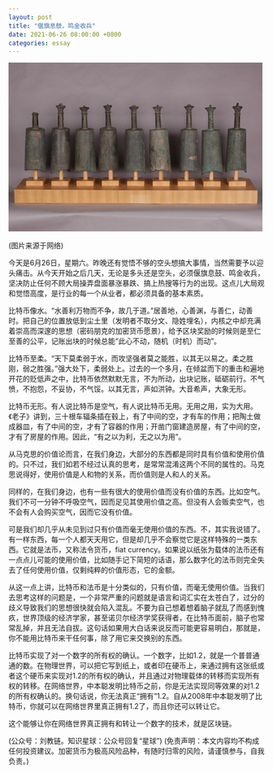 ```yaml
---
layout: post
title: "偃旗息鼓，鸣金收兵"
date: 2021-06-26 08:00:00 +0800
categories: essay
---
```


![](/images/2021/20210626.jpg)

(图片来源于网络)

今天是6月26日，星期六。昨晚还有觉悟不够的空头想搞大事情，当然需要予以迎头痛击。从今天开始之后几天，无论是多头还是空头，必须偃旗息鼓、鸣金收兵，坚决防止任何不顾大局操弄盘面暴涨暴跌、搞上热搜等行为的出现。这点儿大局观和觉悟高度，是行业的每一个从业者，都必须具备的基本素质。

比特币像水。“水善利万物而不争，故几于道。”居善地，心善渊，与善仁，动善时。把自己的位置放低到尘土里（发明者不取分文、隐姓埋名），内核之中却充满着崇高而深邃的思想（密码朋克的加密货币愿景），给予区块奖励的时候则是至仁至善的公平，记账出块的时候总能“此心不动，随机（时机）而动”。

比特币至柔。“天下莫柔弱于水，而攻坚强者莫之能胜，以其无以易之。柔之胜刚，弱之胜强。”强大处下，柔弱处上。过去的一个多月，在倾盆而下的重击和遍地开花的贬低声之中，比特币依然默默无言，不为所动，出块记账，砥砺前行。不气愤，不抱怨，不妥协，不气馁。以其无言，声如洪钟。大音希声，大象无形。

比特币无形。有人说比特币是空气，有人说比特币无用。无用之用，实为大用。《老子》讲到，三十根车辐条插在毂上，有了中间的空，才有车的作用；把陶土做成器皿，有了中间的空，才有了容器的作用；开凿门窗建造房屋，有了中间的空，才有了房屋的作用。因此，“有之以为利，无之以为用”。

从马克思的价值论而言，在我们身边，大部分的东西都是同时具有价值和使用价值的。只不过，我们如若不经过认真的思考，是常常混淆这两个不同的属性的。马克思说得好，使用价值是人和物的关系，而价值则是人和人的关系。

同样的，在我们身边，也有一些有很大的使用价值而没有价值的东西。比如空气。我们不可一分钟不呼吸空气，因而足见其使用价值之高。但没有人会贩卖空气，也不会有人会购买空气，因而它没有价值。

可是我们却几乎从未见到过只有价值而毫无使用价值的东西。不，其实我说错了。有一样东西，每一个人都天天用它，但是却几乎不会察觉它是这样特殊的一类东西。它就是法币，又称法令货币，fiat currency。如果说以纸张为载体的法币还有一点点儿可能的使用价值，比如随手记下简短的话语，那么数字化的法币则完全失去了任何使用价值，仅剩纯粹的价值形态，它的金额。

从这一点上讲，比特币和法币是十分类似的，只有价值，而毫无使用价值。当我们去思考这样的问题是，一个非常严重的问题就是语言和词汇实在太苍白了，过分的歧义导致我们的思想很快就会陷入混乱。不要为自己想着想着脑子就乱了而感到愧疚，世界顶级的经济学家，甚至诺贝尔经济学奖获得者，在比特币面前，脑子也常常乱掉，并且无法自拔。这句话如果用大白话来说反而可能更容易明白，那就是，你不能用比特币来干任何事，除了用它来交换别的东西。

比特币实现了对一个数字的所有权的确认。一个数字，比如1.2，就是一个普普通通的数。在物理世界，可以把它写到纸上，或者印在硬币上，来通过拥有这张纸或者这个硬币来实现对1.2的所有权的确认，并且通过对物理载体的转移而实现所有权的转移。在网络世界，中本聪发明比特币之前，你是无法实现同等效果的对1.2的所有权确认的。换句话说，你无法真正“拥有”1.2。自从2008年中本聪发明了比特币，你就可以在网络世界里真正拥有1.2了，而且你还可以转让它。

这个能够让你在网络世界真正拥有和转让一个数字的技术，就是区块链。

(公众号：刘教链。知识星球：公众号回复“星球”)
(免责声明：本文内容均不构成任何投资建议。加密货币为极高风险品种，有随时归零的风险，请谨慎参与，自我负责。)
